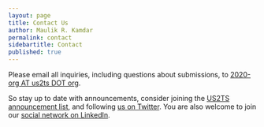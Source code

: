 ```yaml
---
layout: page
title: Contact Us
author: Maulik R. Kamdar
permalink: contact
sidebartitle: Contact
published: true
---
```


Please email all inquiries, including questions about submissions, to [2020-org AT us2ts DOT org](mailto:2020-org@us2ts.org).

So stay up to date with announcements, consider joining the [US2TS announcement list], and following [us on Twitter]. You are also welcome to join our [social network on LinkedIn].

[social network on LinkedIn]: https://www.linkedin.com/groups/13783135/
[us on Twitter]: https://twitter.com/us2ts
[US2TS announcement list]: https://groups.google.com/forum/#!forum/us2ts
